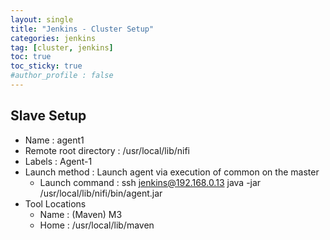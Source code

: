 ```yaml
---
layout: single
title: "Jenkins - Cluster Setup"
categories: jenkins
tag: [cluster, jenkins]
toc: true
toc_sticky: true
#author_profile : false
---
```




## Slave Setup

* Name : agent1
* Remote root directory : /usr/local/lib/nifi
* Labels : Agent-1
* Launch method : Launch agent via execution of common on the master
  * Launch command : ssh jenkins@192.168.0.13 java -jar /usr/local/lib/nifi/bin/agent.jar
* Tool Locations
  * Name : (Maven) M3
  * Home : /usr/local/lib/maven